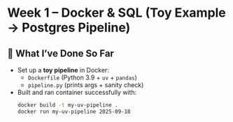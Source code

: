 # Week 1 – Docker & SQL (Toy Example → Postgres Pipeline)

## 📌 What I’ve Done So Far
- Set up a **toy pipeline** in Docker:
  - `Dockerfile` (Python 3.9 + `uv` + `pandas`)
  - `pipeline.py` (prints args + sanity check)
- Built and ran container successfully with:
  ```bash
  docker build -t my-uv-pipeline .
  docker run my-uv-pipeline 2025-09-18
